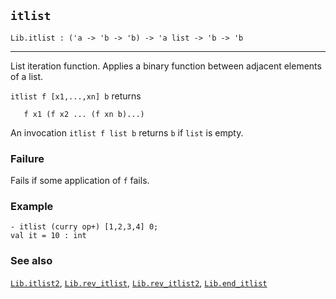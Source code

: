 ## `itlist`

``` hol4
Lib.itlist : ('a -> 'b -> 'b) -> 'a list -> 'b -> 'b
```

------------------------------------------------------------------------

List iteration function. Applies a binary function between adjacent
elements of a list.

`itlist f [x1,...,xn] b` returns

``` hol4
   f x1 (f x2 ... (f xn b)...)
```

An invocation `itlist f list b` returns `b` if `list` is empty.

### Failure

Fails if some application of `f` fails.

### Example

``` hol4
- itlist (curry op+) [1,2,3,4] 0;
val it = 10 : int
```

### See also

[`Lib.itlist2`](#Lib.itlist2), [`Lib.rev_itlist`](#Lib.rev_itlist),
[`Lib.rev_itlist2`](#Lib.rev_itlist2),
[`Lib.end_itlist`](#Lib.end_itlist)
